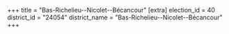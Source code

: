 +++
title = "Bas-Richelieu--Nicolet--Bécancour"
[extra]
election_id = 40
district_id = "24054"
district_name = "Bas-Richelieu--Nicolet--Bécancour"
+++
